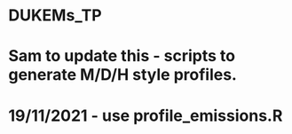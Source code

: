 # DUKEMs_TP

# Sam to update this - scripts to generate M/D/H style profiles. 
# 19/11/2021 - use profile_emissions.R